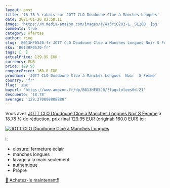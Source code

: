 ```yaml
---
layout: post
title: '18.78 % rabais sur JOTT CLO Doudoune Cloe à Manches Longues'
date: 2021-01-26 02:50:11
image: 'https://m.media-amazon.com/images/I/413YiG282-L._SL200_.jpg'
comments: true
category: ofertas
author: ring
slug: 'B013HF05J0-fr JOTT CLO Doudoune Cloe à Manches Longues Noir S Femme'
sku: 'B013HF05J0-fr'
tags: [  ]
actualPrice: 129.95 EUR
currency: EUR
price: 129.95
comparePrice: 160.0 EUR
prodname: 'JOTT CLO Doudoune Cloe à Manches Longues  Noir  S Femme'
country: 'fr'
flag: '🇫🇷'
buyurl: 'https://www.amazon.fr/dp/B013HF05J0/?tag=tolees0d-21'
descuento: '18.78'
average: '129.270888888888'
---
```


Vous avez [JOTT CLO Doudoune Cloe à Manches Longues  Noir  S Femme](https://www.amazon.fr/dp/B013HF05J0/?tag=tolees0d-21)  à  18.78 % de réduction, prix final  129.95 EUR (original: 160.0 EUR) ici:

[![JOTT CLO Doudoune Cloe à Manches Longues](https://m.media-amazon.com/images/I/413YiG282-L._SL200_.jpg)](https://www.amazon.fr/dp/B013HF05J0/?tag=tolees0d-21)

ℹ️:

- closure: fermeture éclair
- manches longues
- lavage à la main seulement
- authentique
- Propre

[🛒 Achetez-le maintenant!!](https://www.amazon.fr/dp/B013HF05J0/?tag=tolees0d-21)
